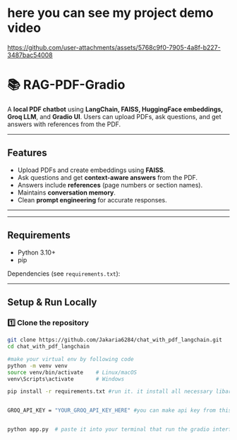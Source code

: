# here you can see my project demo video



https://github.com/user-attachments/assets/5768c9f0-7905-4a8f-b227-3487bac54008



# 📚 RAG-PDF-Gradio

A **local PDF chatbot** using **LangChain, FAISS, HuggingFace embeddings, Groq LLM**, and **Gradio UI**. Users can upload PDFs, ask questions, and get answers with references from the PDF.

---

## Features

- Upload PDFs and create embeddings using **FAISS**.
- Ask questions and get **context-aware answers** from the PDF.
- Answers include **references** (page numbers or section names).
- Maintains **conversation memory**.
- Clean **prompt engineering** for accurate responses.

---



---

## Requirements

- Python 3.10+
- pip

Dependencies (see `requirements.txt`):


---

## Setup & Run Locally

### 1️⃣ Clone the repository

```bash
git clone https://github.com/Jakaria6284/chat_with_pdf_langchain.git
cd chat_with_pdf_langchain

#make your virtual env by following code
python -m venv venv
source venv/bin/activate    # Linux/macOS
venv\Scripts\activate       # Windows

pip install -r requirements.txt #run it. it install all necessary libary that require for our project


GROQ_API_KEY = "YOUR_GROQ_API_KEY_HERE" #you can make api key from this website-> https://groq.com/


python app.py  # paste it into your terminal that run the gradio interface after that you can test the system
